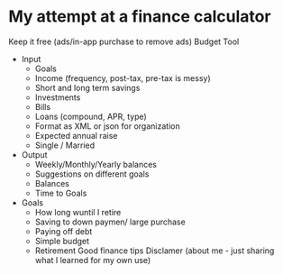 # My attempt at a finance calculator

<!--## Goals
- Find optimum allocation of money
- Display different outcomes given different allocation options
- UI (add/remove) new accounts
- Work out escrow accounts
- Test on my loans/accounts
- Have Jon check
  - Accuracy
  - Include enough
  - Software developement input-->

Keep it free (ads/in-app purchase to remove ads)
Budget Tool
  - Input
    - Goals
    - Income (frequency, post-tax, pre-tax is messy)
    - Short and long term savings
    - Investments
    - Bills
    - Loans (compound, APR, type)
    - Format as XML or json for organization
    - Expected annual raise
    - Single / Married
  - Output
    - Weekly/Monthly/Yearly balances
    - Suggestions on different goals
    - Balances
    - Time to Goals
  - Goals
    - How long wuntil I retire
    - Saving to down paymen/ large purchase
    - Paying off debt
    - Simple budget
    - Retirement
Good finance tips
Disclamer (about me - just sharing what I learned for my own use)




